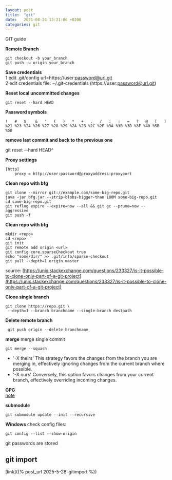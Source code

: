 ```yaml
---
layout: post
title:  "git"
date:   2021-08-24 13:21:00 +0200
categories: git
---
```

GIT guide

**Remote Branch**

	git checkout -b your_branch
	git push -u origin your_branch

**Save credentials** <br>
1 edit .git/config url=https://user:password@url.git <br>
2 edit credentials file: ~/.git-credentials (https://user:password@url.git)  <br>

**Reset local uncommitted changes**

	git reset --hard HEAD

**Password symbols**
```
!   #   $    &   '   (   )   *   +   ,   /   :   ;   =   ?   @   [   ]
%21 %23 %24 %26 %27 %28 %29 %2A %2B %2C %2F %3A %3B %3D %3F %40 %5B %5D
```

**remove last commit and back to the previous one**

git reset --hard HEAD^

**Proxy settings**
```
[http]
	proxy = http://user:password@proxyaddress:proxyport
```

**Clean repo with bfg**


[https://rtyley.github.io/bfg-repo-cleaner/]: https://rtyley.github.io/bfg-repo-cleaner/

```
git clone --mirror git://example.com/some-big-repo.git
java -jar bfg.jar --strip-blobs-bigger-than 100M some-big-repo.git
cd some-big-repo.git
git reflog expire --expire=now --all && git gc --prune=now --aggressive
git push -f
```

**Clean repo with bfg**
```
mkdir <repo>
cd <repo>
git init
git remote add origin <url>
git config core.sparseCheckout true
echo "some/dir/" >> .git/info/sparse-checkout
git pull --depth=1 origin master
```
source: [https://unix.stackexchange.com/questions/233327/is-it-possible-to-clone-only-part-of-a-git-project](https://unix.stackexchange.com/questions/233327/is-it-possible-to-clone-only-part-of-a-git-project)

**Clone single branch**
```
git clone https://repo.git \
 --depth=1 --branch branchname --single-branch destpath
 ```
**Delete remote branch**
```
 git push origin --delete branchname
```

**merge**
merge single commit
```
git merge --squash
```

* '-X theirs' This strategy favors the changes from the branch you are merging in, effectively ignoring changes from the current branch where possible.					
* '-X ours' Conversely, this option favors changes from your current branch, effectively overriding incoming changes.				

**GPG**				
[note](2022-5-18-gpg.markdown)			

**submodule**
```
git submodule update --init --recursive
```

**Windows**
check config files: 
```
git config --list --show-origin
```
git passwords are stored 

## git import
[link]({% post_url 2025-5-28-gitimport %})                 

